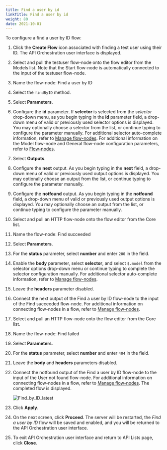 ```yaml
---
title: Find a user by id
linkTitle: Find a user by id
weight: 80
date: 2021-10-01
---
```


To configure a find a user by ID flow:

1. Click the **Create Flow** icon associated with finding a test user using their ID.
    The API Orchestration user interface is displayed.
1. Select and pull the testuser flow-node onto the flow editor from the Models list. Note that the Start flow-node is automatically connected to the input of the testuser flow-node.
1. Name the flow-node: Find a user by ID
1. Select the `findByID` method.
1. Select **Parameters**.
1. Configure the **id** parameter. If **selector** is selected from the _selector_ drop-down menu, as you begin typing in the **id** parameter field, a drop-down menu of valid or previously used selector options is displayed. You may optionally choose a selector from the list, or continue typing to configure the parameter manually. For additional selector auto-complete information, refer to [Manage flow-nodes](/docs/developer_guide/flows/manage_flow-nodes/). For additional information on the Model flow-node and General flow-node configuration parameters, refer to [Flow-nodes](/docs/developer_guide/flows/flow-nodes/).
1. Select **Outputs**.
1. Configure the **next** output. As you begin typing in the **next** field, a drop-down menu of valid or previously used output options is displayed. You may optionally choose an output from the list, or continue typing to configure the parameter manually.
1. Configure the **notfound** output. As you begin typing in the **notfound** field, a drop-down menu of valid or previously used output options is displayed. You may optionally choose an output from the list, or continue typing to configure the parameter manually.
1. Select and pull an HTTP flow-node onto the flow editor from the Core list.
1. Name the flow-node: Find succeeded
1. Select **Parameters**.
1. For the **status** parameter, select **number** and enter `200` in the field.
1. Enable the **body** parameter, select **selector**, and select `$.model` from the selector options drop-down menu or continue typing to complete the selector configuration manually. For additional selector auto-complete information, refer to [Manage flow-nodes](/docs/developer_guide/flows/manage_flow-nodes/).
1. Leave the **headers** parameter disabled.
1. Connect the next output of the Find a user by ID flow-node to the input of the Find succeeded flow-node. For additional information on connecting flow-nodes in a flow, refer to [Manage flow-nodes](/docs/developer_guide/flows/manage_flow-nodes/).
1. Select and pull an HTTP flow-node onto the flow editor from the Core list.
1. Name the flow-node: Find failed
1. Select **Parameters**.
1. For the **status** parameter, select **number** and enter `404` in the field.
1. Leave the **body** and **headers** parameters disabled.
1. Connect the notfound output of the Find a user by ID flow-node to the input of the User not found flow-node. For additional information on connecting flow-nodes in a flow, refer to [Manage flow-nodes](/docs/developer_guide/flows/manage_flow-nodes/). The completed flow is displayed.

    ![Find_by_ID_latest](/Images/find_by_id_latest.png)
1. Click **Apply**.
1. On the next screen, click **Proceed**. The server will be restarted, the _Find a user by ID_ flow will be saved and enabled, and you will be returned to the API Orchestration user interface.
1. To exit API Orchestration user interface and return to API Lists page, click **Close**.
